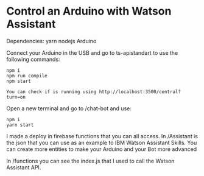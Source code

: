 <h1>Control an Arduino with Watson Assistant</h1>

Dependencies: yarn nodejs Arduino

Connect your Arduino in the USB and go to ts-apistandart to use the following commands:

    npm i
    npm run compile
    npm start

    You can check if is running using http://localhost:3500/central?turn=on

Open a new terminal and go to /chat-bot and use:

    npm i
    yarn start

I made a deploy in firebase functions that you can all access. In /Assistant is the json that you can use as an example to IBM Watson Assistant Skills. You can create more entities to make your Arduino and your Bot more advanced

In /functions you can see the index.js that I used to call the Watson Assistant API.
